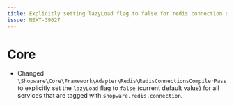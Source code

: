 ```yaml
---
title: Explicitly setting lazyLoad flag to false for redis connection services
issue: NEXT-39627
---
```

# Core
* Changed `\Shopware\Core\Framework\Adapter\Redis\RedisConnectionsCompilerPass` to explicitly set the `lazyLoad` flag to `false` (current default value) for all services that are tagged with `shopware.redis.connection`.
